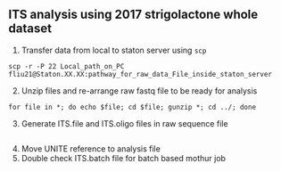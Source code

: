 ## ITS analysis using 2017 strigolactone whole dataset

1. Transfer data from local to staton server using ``scp``

```
scp -r -P 22 Local_path_on_PC fliu21@Staton.XX.XX:pathway_for_raw_data_File_inside_staton_server
```

2. Unzip files and re-arrange raw fastq file to be ready for analysis

```
for file in *; do echo $file; cd $file; gunzip *; cd ../; done
```

3. Generate ITS.file and ITS.oligo files in raw sequence file

```

```

4. Move UNITE reference to analysis file
5. Double check ITS.batch file for batch based mothur job
